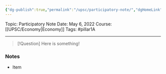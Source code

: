 ```yaml
---
{"dg-publish":true,"permalink":"/upsc/participatory-note/","dgHomeLink":true,"dgPassFrontmatter":false}
---
```


Topic: Participatory Note
Date: May 6, 2022
Course:[[UPSC/Economy|Economy]]
Tags: #pillar1A

---

> [!Question]
> Here is something! 


### Notes
- Item



